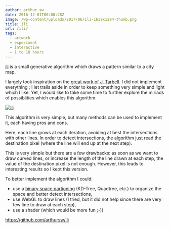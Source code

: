 ```yaml
---
author: arthur.sw
date: 2016-12-01T00:00:28Z
image: /wp-content/uploads/2017/06/ili-1638x1294-thumb.png
title: ili
url: /ili/
tags:
  - artwork
  - experiment
  - interactive
  - 1 to 18 hours
---
```


[ili](https://arthursw.github.io/ili/) is a small generative algorithm which draws a pattern similar to a city map.

I largely took inspiration on the [great work of J. Tarbell](http://www.complexification.net/gallery/machines/substrate/index.php). I did not implement everything ; I let trails aside in order to keep something very simple and light which I like. Yet, I would like to take some time to further explore the miriads of possiblities which enables this algorithm.

[![ili](/wp-content/uploads/2017/06/ili-1638x1294.png)](https://arthursw.github.io/ili/)

This algorithm is very simple, but many methods can be used to implement it, each having pros and cons.

Here, each line grows at each iteration, avoiding at best the intersections with other lines. In order to detect intersections, the algorithm just read the destination pixel (where the line will end up at the next step).

This is very simple but there are a few drawbacks: as soon as we want to draw curved lines, or increase the length of the line drawn at each step, the value of the destination pixel is not enough. However, this leads to interesting results so I kept this version.

To better implement the algorithm I could:
 - use a [binary space partioning](https://en.wikipedia.org/wiki/Binary_space_partitioning) (KD-Tree, Quadtree, etc.) to organize the space and better detect intersections,
 - use WebGL to draw lines (I tried, but it did not help since there are very few line to draw at each step),
 - use a shader (which would be more fun ;-))

<https://github.com/arthursw/ili>
